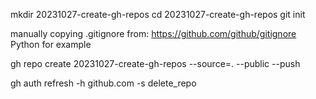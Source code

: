 
mkdir 20231027-create-gh-repos
cd 20231027-create-gh-repos
git init

manually copying .gitignore from: https://github.com/github/gitignore  Python for example

gh repo create 20231027-create-gh-repos --source=. --public --push

gh auth refresh -h github.com -s delete_repo